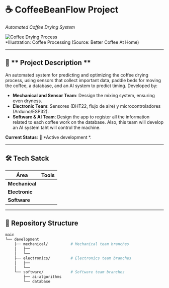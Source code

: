 # ☕ CoffeeBeanFlow Project  
*Automated Coffee Drying System*  

![Coffee Drying Process](https://th.bing.com/th/id/R.6c67490baf301ec8d2d6adfe3c56fa0d?rik=0WUVPxQI9cEtKA&pid=ImgRaw&r=0)    
*Illustration: Coffee Processing  (Source: Better Coffee At Home)

---

## 📌 ** Project Description **  
An automated system for predicting and optimizing the coffee drying process, using sensors that collect important data, paddle beds for moving the coffee, a database, and an AI system to predict timing. Developed by:
- **Mechanical and Sensor Team**: Dessign the mixing system, ensuring even dryness.  
- **Electronic Team**: Sensores (DHT22, flujo de aire) y microcontroladores (Arduino/ESP32).  
- **Software & AI Team**: Design the app to register all the information related to each coffee work on the database. Also, this team will develop an AI system taht will control the machine.

**Current Status**: 🚧 *Active development *.  

---

## 🛠️ **Tech Satck**  
| Área                  | Tools                                                                |
|-----------------------|----------------------------------------------------------------------|
| **Mechanical**        |                                                                      |
| **Electronic**        |                                                                      |
| **Software**          |                                                                      |


---

## 📂 **Repository Structure**  
```bash
main
└── development
    ├── mechanical/          # Mechanical team branches
    │   ├──    
    │   └── 
    ├── electronics/         # Electronics team branches
    │   ├── 
    │   └── 
    └── software/            # Software team branches
        ├── ai-algorithms
        └── database
